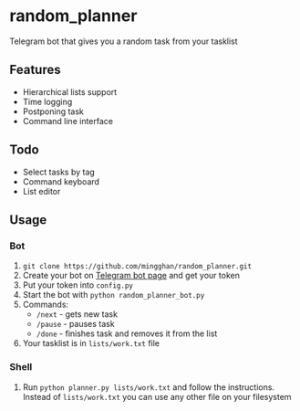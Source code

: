 # random_planner
Telegram bot that gives you a random task from your tasklist

## Features
* Hierarchical lists support
* Time logging
* Postponing task
* Command line interface

## Todo
* Select tasks by tag
* Command keyboard
* List editor

## Usage
### Bot
1. `git clone https://github.com/mingghan/random_planner.git`
2. Create your bot on [Telegram bot page](https://core.telegram.org/bots#6-botfather) and get your token
3. Put your token into `config.py`
4. Start the bot with
    `python random_planner_bot.py`
5. Commands:
    * `/next` - gets new task
    * `/pause` - pauses task
    * `/done` - finishes task and removes it from the list
6. Your tasklist is in `lists/work.txt` file

### Shell
1. Run `python planner.py lists/work.txt` and follow the instructions. Instead of `lists/work.txt` you can use any other file on your filesystem
